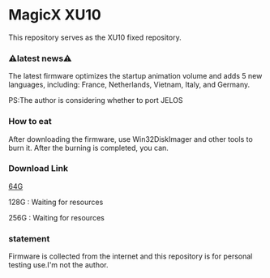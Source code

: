 # MagicX XU10  

This repository serves as the XU10 fixed repository.


### ⚠️latest news⚠️ ###

The latest firmware optimizes the startup animation volume and adds 5 new languages, including: France, Netherlands, Vietnam, Italy, and Germany.

PS:The author is considering whether to port JELOS

### **How to eat** ###

After downloading the firmware, use Win32DiskImager and other tools to burn it. After the burning is completed, you can.

### **Download Link**

[64G](https://archive.org/details/20231209-xu-10-64-g.img.gz.-003 "64G image")

128G : Waiting for resources

256G : Waiting for resources

### **statement**

Firmware is collected from the internet and this repository is for personal testing use.I'm not the author.